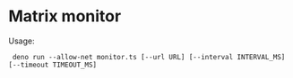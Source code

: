 # Matrix monitor

Usage:

```
 deno run --allow-net monitor.ts [--url URL] [--interval INTERVAL_MS] [--timeout TIMEOUT_MS]
```

